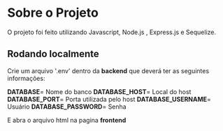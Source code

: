 # Sobre o Projeto

O projeto foi feito utilizando Javascript, Node.js , Express.js e Sequelize.

## Rodando localmente

Crie um arquivo '.env' dentro da **backend** que deverá ter as seguintes informações:

**DATABASE**= Nome do banco
**DATABASE_HOST**= Local do host
**DATABASE_PORT**= Porta utilizada pelo host
**DATABASE_USERNAME**= Usuário
**DATABASE_PASSWORD**= Senha

E abra o arquivo html na pagina **frontend**
